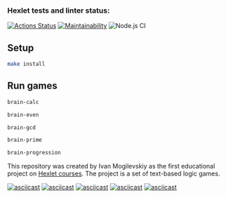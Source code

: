 ### Hexlet tests and linter status:

[![Actions Status](https://github.com/IvanMogilevskiy/frontend-project-lvl1/workflows/hexlet-check/badge.svg)](https://github.com/IvanMogilevskiy/frontend-project-lvl1/actions)
[![Maintainability](https://api.codeclimate.com/v1/badges/f44efa3dac4c8384ef95/maintainability)](https://codeclimate.com/github/IvanMogilevskiy/frontend-project-lvl1/maintainability)
![Node.js CI](https://github.com/IvanMogilevskiy/frontend-project-lvl1/actions/workflows/nodejs.yml/badge.svg)

## Setup

```sh
make install
```

## Run games

```sh
brain-calc
```

```sh
brain-even
```

```sh
brain-gcd
```

```sh
brain-prime
```

```sh
brain-progression
```

This repository was created by Ivan Mogilevskiy as the first educational project on [Hexlet courses](https://ru.hexlet.io/pages/about?utm_source=github&utm_medium=link&utm_campaign=nodejs-package). The project is a set of text-based logic games.

[![asciicast](https://asciinema.org/a/UHXU2ALFbvVCDZ2kMIyHUj8F2.svg)](https://asciinema.org/a/UHXU2ALFbvVCDZ2kMIyHUj8F2)
[![asciicast](https://asciinema.org/a/1pb3ovU6AV0BA7rFpbRcKz78g.svg)](https://asciinema.org/a/1pb3ovU6AV0BA7rFpbRcKz78g)
[![asciicast](https://asciinema.org/a/27OHoqHURl2WwLeHqIuFYcvQP.svg)](https://asciinema.org/a/27OHoqHURl2WwLeHqIuFYcvQP)
[![asciicast](https://asciinema.org/a/nnG87kly57zAQrk0t9mIv4yJ4.svg)](https://asciinema.org/a/nnG87kly57zAQrk0t9mIv4yJ4)
[![asciicast](https://asciinema.org/a/SKrN0Nyhpm0KbiJqmkOktM1UN.svg)](https://asciinema.org/a/SKrN0Nyhpm0KbiJqmkOktM1UN)
